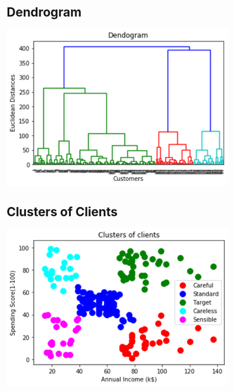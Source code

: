 # Dendrogram

<img src="Visualization/Dendrogram.jpeg" width="600px">

# Clusters of Clients

<img src="Visualization/Clusters of Clients.jpeg" width="600px">
